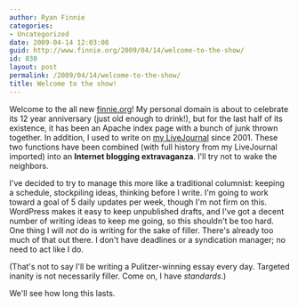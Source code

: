 ```yaml
---
author: Ryan Finnie
categories:
- Uncategorized
date: 2009-04-14 12:03:08
guid: http://www.finnie.org/2009/04/14/welcome-to-the-show/
id: 830
layout: post
permalink: /2009/04/14/welcome-to-the-show/
title: Welcome to the show!
---
```

Welcome to the all new [finnie.org](http://www.finnie.org/)! My personal domain is about to celebrate its 12 year anniversary (just old enough to drink!), but for the last half of its existence, it has been an Apache index page with a bunch of junk thrown together. In addition, I used to write on [my LiveJournal](http://fo0bar.livejournal.com/) since 2001. These two functions have been combined (with full history from my LiveJournal imported) into an **Internet blogging extravaganza**. I'll try not to wake the neighbors.

I've decided to try to manage this more like a traditional columnist: keeping a schedule, stockpiling ideas, thinking before I write. I'm going to work toward a goal of 5 daily updates per week, though I'm not firm on this. WordPress makes it easy to keep unpublished drafts, and I've got a decent number of writing ideas to keep me going, so this shouldn't be too hard. One thing I will _not_ do is writing for the sake of filler. There's already too much of that out there. I don't have deadlines or a syndication manager; no need to act like I do.

(That's not to say I'll be writing a Pulitzer-winning essay every day. Targeted inanity is not necessarily filler. Come on, I have _standards_.)

We'll see how long this lasts.
